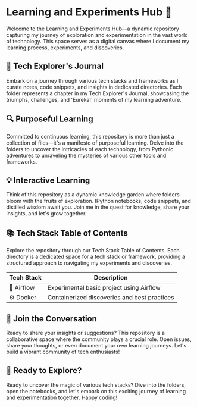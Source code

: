 # Learning and Experiments Hub 🌱
Welcome to the Learning and Experiments Hub—a dynamic repository capturing my journey of exploration and experimentation in the vast world of technology. This space serves as a digital canvas where I document my learning process, experiments, and discoveries.

## 🚀 Tech Explorer's Journal
Embark on a journey through various tech stacks and frameworks as I curate notes, code snippets, and insights in dedicated directories. Each folder represents a chapter in my Tech Explorer's Journal, showcasing the triumphs, challenges, and 'Eureka!' moments of my learning adventure.

## 🔍 Purposeful Learning
Committed to continuous learning, this repository is more than just a collection of files—it's a manifesto of purposeful learning. Delve into the folders to uncover the intricacies of each technology, from Pythonic adventures to unraveling the mysteries of various other tools and frameworks.

## 💡 Interactive Learning
Think of this repository as a dynamic knowledge garden where folders bloom with the fruits of exploration. IPython notebooks, code snippets, and distilled wisdom await you. Join me in the quest for knowledge, share your insights, and let's grow together.

## 📚 Tech Stack Table of Contents
Explore the repository through our Tech Stack Table of Contents. Each directory is a dedicated space for a tech stack or framework, providing a structured approach to navigating my experiments and discoveries.

|Tech Stack	|Description|
-----|--------------------
|🚀 Airflow|	Experimental basic project using Airflow|
|⚙️ Docker|	Containerized discoveries and best practices|

## 🤔 Join the Conversation
Ready to share your insights or suggestions? This repository is a collaborative space where the community plays a crucial role. Open issues, share your thoughts, or even document your own learning journeys. Let's build a vibrant community of tech enthusiasts!

## 🌟 Ready to Explore?
Ready to uncover the magic of various tech stacks? Dive into the folders, open the notebooks, and let's embark on this exciting journey of learning and experimentation together. Happy coding!

